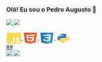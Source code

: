 
### Olá! Eu sou o Pedro Augusto 🤙

<div>
    <a href="https://github.com/PedroNinja2023/PedroNinja2023"/>
    <img height="180em" src="https://github-readme-stats.vercel.app/api?username=PedroNinja2023&show_icons=true&theme=tokyonight"/>
    <img height="180em" src="https://github-readme-stats.vercel.app/api/top-langs/?username=PedroNinja2023&size_weight=0.5&count_weight=0.5&theme=tokyonight"/>
</div>
<div style="display: inline_block"><br>
    <img align="center" alt="pedro-Js" height="30" width="40" src="https://raw.githubusercontent.com/devicons/devicon/master/icons/javascript/javascript-plain.svg"/>
    <img align="center" alt="pedro-html" height="30" width="40" src="https://raw.githubusercontent.com/devicons/devicon/master/icons/html5/html5-original.svg"/>
    <img align="center" alt="pedro-css" height="30" width="40" src="https://raw.githubusercontent.com/devicons/devicon/master/icons/css3/css3-original.svg"/>
    <img align="center" alt="pedro-python" height="30" width="40" src="https://raw.githubusercontent.com/devicons/devicon/master/icons/python/python-original.svg"/>
</div>
##
<div>
    <a href="https://www.instagram.com/pedro_asfigueiredo/" target="_blank"><img src="https://img.shields.io/badge/Instagram-E4405F?style=for-the-badge&logo=instagram&logoColor=white"></a>
    <a href="https://www.linkedin.com/feed/" target="_blank"><img src="https://img.shields.io/badge/LinkedIn-0077B5?style=for-the-badge&logo=linkedin&logoColor=white"></a>
</div>


